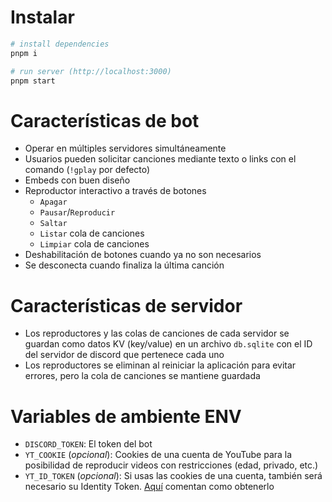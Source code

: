 # Instalar
```sh
# install dependencies
pnpm i

# run server (http://localhost:3000)
pnpm start
```

# Características de bot
- Operar en múltiples servidores simultáneamente
- Usuarios pueden solicitar canciones mediante texto o links con el comando (`!gplay` por defecto)
- Embeds con buen diseño
- Reproductor interactivo a través de botones
    - `Apagar`
    - `Pausar`/`Reproducir`
    - `Saltar`
    - `Listar` cola de canciones
    - `Limpiar` cola de canciones
- Deshabilitación de botones cuando ya no son necesarios
- Se desconecta cuando finaliza la última canción

# Características de servidor
- Los reproductores y las colas de canciones de cada servidor se guardan como datos KV (key/value) en un archivo `db.sqlite` con el ID del servidor de discord que pertenece cada uno
- Los reproductores se eliminan al reiniciar la aplicación para evitar errores, pero la cola de canciones se mantiene guardada

# Variables de ambiente ENV
- `DISCORD_TOKEN`: El token del bot
- `YT_COOKIE` (*opcional*): Cookies de una cuenta de YouTube para la posibilidad de reproducir videos con restricciones (edad, privado, etc.)
- `YT_ID_TOKEN` (*opcional*): Si usas las cookies de una cuenta, también será necesario su Identity Token. [Aquí](https://github.com/fent/node-ytdl-core/issues/661#issuecomment-654042939) comentan como obtenerlo